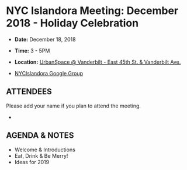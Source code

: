 # NYC Islandora Meeting: December 2018 - Holiday Celebration
* **Date:**  December 18, 2018
* **Time:** 3 - 5PM
* **Location:** [UrbanSpace @ Vanderbilt - East 45th St. & Vanderbilt Ave.](https://www.urbanspacenyc.com/urbanspace-vanderbilt/)

* [NYCIslandora Google Group](https://groups.google.com/forum/#!forum/nycislandora)


## ATTENDEES
Please add your name if you plan to attend the meeting.

* 

## AGENDA & NOTES
* Welcome & Introductions
* Eat, Drink & Be Merry!
* Ideas for 2019

  


